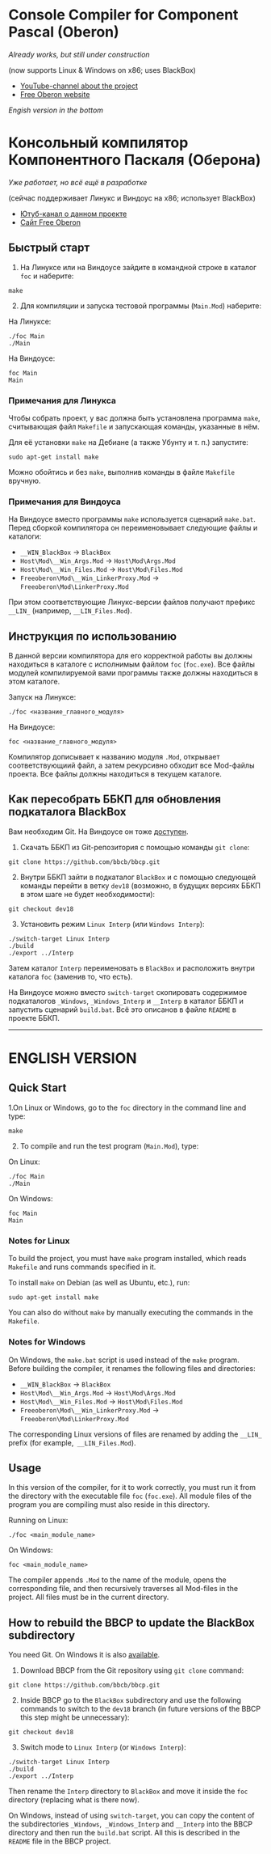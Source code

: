 # Console Compiler for Component Pascal (Oberon)
*Already works, but still under construction*

(now supports Linux & Windows on x86; uses BlackBox)

* [YouTube-channel about the project](https://www.youtube.com/channel/UCfaaot6JjktvqQCUOkXxEsA)
* [Free Oberon website](https://free.oberon.org/en)

*Engish version in the bottom*

# Консольный компилятор Компонентного Паскаля (Оберона)
*Уже работает, но всё ещё в разработке*

(сейчас поддерживает Линукс и Виндоус на x86; использует BlackBox)

* [Ютуб-канал о данном проекте](https://www.youtube.com/channel/UCfaaot6JjktvqQCUOkXxEsA)
* [Сайт Free Oberon](https://free.oberon.org)

## Быстрый старт

1. На Линуксе или на Виндоусе зайдите в командной строке в каталог `foc` и наберите:
```
make
```

2. Для компиляции и запуска тестовой программы (`Main.Mod`) наберите:

На Линуксе:
```
./foc Main
./Main
```

На Виндоусе:
```
foc Main
Main
```

### Примечания для Линукса

Чтобы собрать проект, у вас должна быть установлена программа `make`,
считывающая файл `Makefile` и запускающая команды, указанные в нём.

Для её установки `make` на Дебиане (а также Убунту и т. п.) запустите:
```
sudo apt-get install make
```

Можно обойтись и без `make`, выполнив команды в файле `Makefile` вручную.

### Примечания для Виндоуса

На Виндоусе вместо программы `make` используется сценарий `make.bat`.
Перед сборкой компилятора он переименовывает следующие файлы и каталоги:

* `__WIN_BlackBox` → `BlackBox`
* `Host\Mod\__Win_Args.Mod` → `Host\Mod\Args.Mod`
* `Host\Mod\__Win_Files.Mod` → `Host\Mod\Files.Mod`
* `Freeoberon\Mod\__Win_LinkerProxy.Mod` → `Freeoberon\Mod\LinkerProxy.Mod`

При этом соответствующие Линукс-версии файлов получают префикс `__LIN_` (например, `__LIN_Files.Mod`).

## Инструкция по использованию

В данной версии компилятора для его корректной работы вы должны
находиться в каталоге с исполнимым файлом `foc` (`foc.exe`).
Все файлы модулей компилируемой вами программы также должны находиться в этом каталоге.

Запуск на Линуксе:
```
./foc <название_главного_модуля>
```
На Виндоусе:
```
foc <название_главного_модуля>
```

Компилятор дописывает к названию модуля `.Mod`, открывает
соответствующиий файл, а затем рекурсивно обходит все Mod-файлы проекта.
Все файлы должны находиться в текущем каталоге.

## Как пересобрать ББКП для обновления подкаталога BlackBox

Вам необходим Git. На Виндоусе он тоже [доступен](https://git-scm.com).

1. Скачать ББКП из Git-репозитория с помощью команды `git clone`:
```
git clone https://github.com/bbcb/bbcp.git
```

2. Внутри ББКП зайти в подкаталог `BlackBox` и с помощью следующей
команды перейти в ветку `dev18` (возможно, в будущих версиях ББКП в
этом шаге не будет необходимости):
```
git checkout dev18
```

3. Установить режим `Linux Interp` (или `Windows Interp`):
```
./switch-target Linux Interp
./build
./export ../Interp
```
Затем каталог `Interp` переименовать в `BlackBox` и расположить
внутри каталога `foc` (заменив то, что есть).

На Виндоусе можно вместо `switch-target` скопировать содержимое
подкаталогов `_Windows`, `_Windows_Interp` и `__Interp` в
каталог ББКП и запустить сценарий `build.bat`. Всё это описанов
в файле `README` в проекте ББКП.

__________________________________

# ENGLISH VERSION

## Quick Start

1.On Linux or Windows, go to the `foc` directory in the command line and type:
```
make
```

2. To compile and run the test program (`Main.Mod`), type:

On Linux:
```
./foc Main
./Main
```

On Windows:
```
foc Main
Main
```

### Notes for Linux

To build the project, you must have `make` program installed,
which reads `Makefile` and runs commands specified in it.

To install `make` on Debian (as well as Ubuntu, etc.), run:
```
sudo apt-get install make
```

You can also do without `make` by manually executing the commands in the` Makefile`.

### Notes for Windows

On Windows, the `make.bat` script is used instead of the `make` program.
Before building the compiler, it renames the following files and directories:

* `__WIN_BlackBox` → `BlackBox`
* `Host\Mod\__Win_Args.Mod` → `Host\Mod\Args.Mod`
* `Host\Mod\__Win_Files.Mod` → `Host\Mod\Files.Mod`
* `Freeoberon\Mod\__Win_LinkerProxy.Mod` → `Freeoberon\Mod\LinkerProxy.Mod`

The corresponding Linux versions of files are renamed by adding the `__LIN_` prefix (for example,` __LIN_Files.Mod`).

## Usage

In this version of the compiler, for it to work correctly, you must
run it from the directory with the executable file `foc` (`foc.exe`).
All module files of the program you are compiling must also reside in
this directory.

Running on Linux:
```
./foc <main_module_name>
```
On Windows:
```
foc <main_module_name>
```

The compiler appends `.Mod` to the name of the module, opens the
corresponding file, and then recursively traverses all Mod-files
in the project. All files must be in the current directory.

## How to rebuild the BBCP to update the BlackBox subdirectory

You need Git. On Windows it is also [available](https://git-scm.com).

1. Download BBCP from the Git repository using `git clone` command:
```
git clone https://github.com/bbcb/bbcp.git
```

2. Inside BBCP go to the `BlackBox` subdirectory and use the following
commands to switch to the `dev18` branch (in future versions of the
BBCP this step might be unnecessary):
```
git checkout dev18
```

3. Switch mode to `Linux Interp` (or `Windows Interp`):
```
./switch-target Linux Interp
./build
./export ../Interp
```
Then rename the `Interp` directory to `BlackBox` and move
it inside the `foc` directory (replacing what is there now).

On Windows, instead of using `switch-target`, you can copy the content
of the subdirectories `_Windows`,` _Windows_Interp` and `__Interp` into
the BBCP directory and then run the `build.bat` script. All this is
described in the `README` file in the BBCP project.